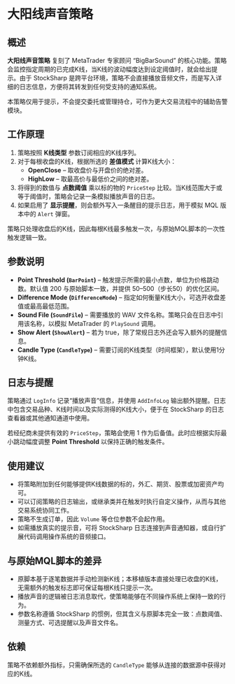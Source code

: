 # 大阳线声音策略

## 概述
**大阳线声音策略** 复刻了 MetaTrader 专家顾问 “BigBarSound” 的核心功能。策略会监控指定周期的已完成K线，当K线的波动幅度达到设定阈值时，就会给出提示。由于 StockSharp 是跨平台环境，策略不会直接播放音频文件，而是写入详细的日志信息，方便将其转发到任何受支持的通知系统。

本策略仅用于提示，不会提交委托或管理持仓，可作为更大交易流程中的辅助告警模块。

## 工作原理
1. 策略按照 **K线类型** 参数订阅相应的K线序列。
2. 对于每根收盘的K线，根据所选的 **差值模式** 计算K线大小：
   - **OpenClose** – 取收盘价与开盘价的绝对差。
   - **HighLow** – 取最高价与最低价之间的绝对差。
3. 将得到的数值与 **点数阈值** 乘以标的物的 `PriceStep` 比较。当K线范围大于或等于阈值时，策略会记录一条模拟播放声音的日志。
4. 如果启用了 **显示提醒**，则会额外写入一条醒目的提示日志，用于模拟 MQL 版本中的 `Alert` 弹窗。

策略只处理收盘后的K线，因此每根K线最多触发一次，与原始MQL脚本的一次性触发逻辑一致。

## 参数说明
- **Point Threshold (`BarPoint`)** – 触发提示所需的最小点数，单位为价格跳动数。默认值 200 与原始脚本一致，并提供 50–500（步长50）的优化区间。
- **Difference Mode (`DifferenceMode`)** – 指定如何衡量K线大小，可选开收盘差值或最高最低范围。
- **Sound File (`SoundFile`)** – 需要播放的 WAV 文件名称。策略只会在日志中引用该名称，以模拟 MetaTrader 的 `PlaySound` 调用。
- **Show Alert (`ShowAlert`)** – 若为 true，除了常规日志外还会写入额外的提醒信息。
- **Candle Type (`CandleType`)** – 需要订阅的K线类型（时间框架），默认使用1分钟K线。

## 日志与提醒
策略通过 `LogInfo` 记录“播放声音”信息，并使用 `AddInfoLog` 输出额外提醒。日志中包含交易品种、K线时间以及实际测得的K线大小，便于在 StockSharp 的日志查看器或其他通知通道中使用。

若经纪商未提供有效的 `PriceStep`，策略会使用 1 作为后备值。此时应根据实际最小跳动幅度调整 **Point Threshold** 以保持正确的触发条件。

## 使用建议
- 将策略附加到任何能够提供K线数据的标的，外汇、期货、股票或加密资产均可。
- 可以订阅策略的日志输出，或继承类并在触发时执行自定义操作，从而与其他交易系统协同工作。
- 策略不生成订单，因此 `Volume` 等仓位参数不会起作用。
- 如需播放真实的提示音，可将 StockSharp 日志连接到声音通知器，或自行扩展代码调用操作系统的音频接口。

## 与原始MQL脚本的差异
- 原脚本基于逐笔数据并手动检测新K线；本移植版本直接处理已收盘的K线，无需额外的触发标志即可保证每根K线只提示一次。
- 播放声音的逻辑被日志消息取代，使策略能够在不同操作系统上保持一致的行为。
- 参数名称遵循 StockSharp 的惯例，但其含义与原脚本完全一致：点数阈值、测量方式、可选提醒以及声音文件名。

## 依赖
策略不依赖额外指标，只需确保所选的 `CandleType` 能够从连接的数据源中获得对应的K线。
